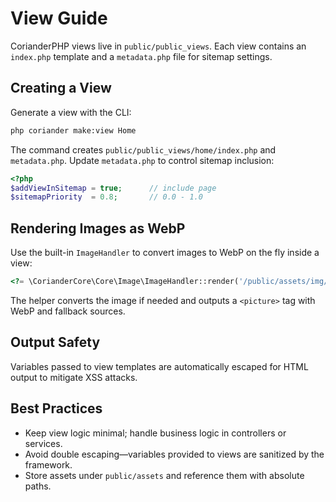 # View Guide

CorianderPHP views live in `public/public_views`. Each view contains an `index.php` template and a `metadata.php` file for sitemap settings.

## Creating a View

Generate a view with the CLI:

```bash
php coriander make:view Home
```

The command creates `public/public_views/home/index.php` and `metadata.php`. Update `metadata.php` to control sitemap inclusion:

```php
<?php
$addViewInSitemap = true;      // include page
$sitemapPriority  = 0.8;       // 0.0 - 1.0
```

## Rendering Images as WebP

Use the built-in `ImageHandler` to convert images to WebP on the fly inside a view:

```php
<?= \CorianderCore\Core\Image\ImageHandler::render('/public/assets/img/logo.png', 'Site logo'); ?>
```

The helper converts the image if needed and outputs a `<picture>` tag with WebP and fallback sources.

## Output Safety

Variables passed to view templates are automatically escaped for HTML output to mitigate XSS attacks.

## Best Practices

- Keep view logic minimal; handle business logic in controllers or services.
- Avoid double escaping—variables provided to views are sanitized by the framework.
- Store assets under `public/assets` and reference them with absolute paths.

